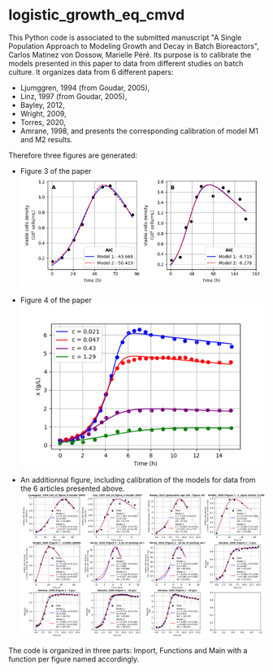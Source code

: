 # logistic_growth_eq_cmvd
This Python code is associated to the submitted manuscript "A Single Population Approach to Modeling Growth and Decay in Batch Bioreactors", Carlos Matinez von Dossow, Marielle Péré.
Its purpose is to calibrate the models presented in this paper to data from different studies on batch culture.
It organizes data from 6 different papers:
 * Ljumggren, 1994 (from Goudar, 2005),
 * Linz, 1997 (from Goudar, 2005),
 * Bayley, 2012,
 * Wright, 2009,
 * Torres, 2020,
 * Amrane, 1998,
and presents the corresponding calibration of model M1 and M2 results.

Therefore three figures are generated:
 * Figure 3 of the paper 
 ![Figure3](images/Figure_3.png)
 
 * Figure 4 of the paper
 ![Figure4](images/Figure_4.png)
 
 * An additionnal figure, including calibration of the models for data from the 6 articles presented above.
  ![additionnal_figure](images/Additionnal_figure.png)
 
 
The code is organized in three parts: Import, Functions and Main with a function per figure named accordingly. 
